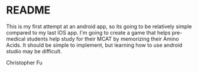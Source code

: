 # README #

This is my first attempt at an android app, so its going to be relatively simple compared to my last IOS app. I'm going to create a game that helps pre-medical students help study for their MCAT by memorizing their Amino Acids. It should be simple to implement, but learning how to use android studio may be difficult.

Christopher Fu